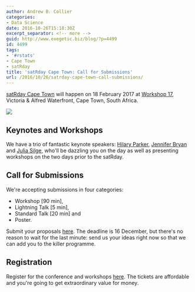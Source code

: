 ```yaml
---
author: Andrew B. Collier
categories:
- Data Science
date: 2016-10-26T15:18:30Z
excerpt_separator: <!-- more -->
guid: http://www.exegetic.biz/blog/?p=4499
id: 4499
tags:
- '#rstats'
- Cape Town
- satRday
title: 'satRday Cape Town: Call for Submissions'
url: /2016/10/26/satrday-cape-town-call-submissions/
---
```


[satRday Cape Town](http://satrdays.org/capetown2017/) will happen on 18 February 2017 at [Workshop 17](http://open.co.za/workshop17.html), Victoria & Alfred Waterfront, Cape Town, South Africa.

<!--more-->

<img src="/img/2016/10/satRday-Cape-Town-banner.png" >

## Keynotes and Workshops

We have a trio of fantastic keynote speakers: [Hilary Parker](https://twitter.com/hspter), [Jennifer Bryan](https://twitter.com/JennyBryan) and [Julia Silge](https://twitter.com/juliasilge), who'll be dazzling you on the day as well as presenting workshops on the two days prior to the satRday.

## Call for Submissions

We're accepting submissions in four categories:

* Workshop [90 min], 
* Lightning Talk [5 min], 
* Standard Talk [20 min] and 
* Poster.

Submit your proposals [here](https://datawookie.typeform.com/to/AvZ3NK). The deadline is 16 December, but there's no reason to wait for the last minute: send us your ideas right now so that we can add you to the killer programme.

## Registration

Register for the conference and workshops [here](https://www.quicket.co.za/events/22932-satrday-cape-town/). The tickets are affordable and you're going to get extraordinary value for money.
